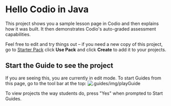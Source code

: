 # Hello Codio in Java
This project shows you a sample lesson page in Codio and then explains how it was built. It then demonstrates Codio's auto-graded assessment capabilities.

Feel free to edit and try things out – if you need a new copy of this project, go to [Starter Pack](https://codio.com/home/starter-packs/4bbb2b94-8357-400e-a476-e12a16972a44) click **Use Pack** and click **Create** to add it to your projects.

## Start the Guide to see the project
If you are seeing this, you are currently in edit mode. To start Guides from this page, go to the tool bar at the top:
![.guides/img/playGuide](.guides/img/playGuide.png)

To view projects the way students do, press "Yes" when prompted to Start Guides.
